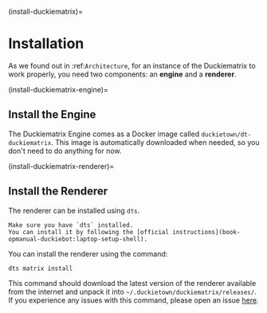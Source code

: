 (install-duckiematrix)=
# Installation


As we found out in :ref:`Architecture`, for an instance of the Duckiematrix to work properly,
you need two components: an **engine** and a **renderer**.

(install-duckiematrix-engine)=
## Install the Engine

The Duckiematrix Engine comes as a Docker image called `duckietown/dt-duckiematrix`.
This image is automatically downloaded when needed, so you don't need to do anything for now.


(install-duckiematrix-renderer)=
## Install the Renderer

The renderer can be installed using `dts`.

```{note}
Make sure you have `dts` installed. 
You can install it by following the [official instructions](book-opmanual-duckiebot:laptop-setup-shell).
```

You can install the renderer using the command:

```bash
dts matrix install
```

This command should download the latest version of the renderer available from the internet
and unpack it into `~/.duckietown/duckiematrix/releases/`.
If you experience any issues with this command, please open an issue
[here](https://github.com/duckietown/duckietown-shell-commands/issues).
